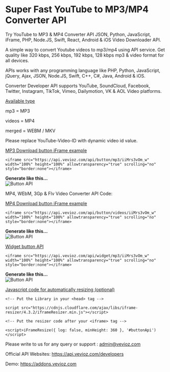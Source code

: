 # Super Fast YouTube to MP3/MP4 Converter API

Try YouTube to MP3 & MP4 Converter API JSON, Python, JavaScript, iFrame, PHP, Node.JS, Swift, React, Android & iOS Video Downloader API.

A simple way to convert Youtube videos to mp3/mp4 using API service. Get quality like 320 kbps, 256 kbps, 192 kbps, 128 kbps mp3 & video format for all devices.  

APIs works with any programming language like PHP, Python, JavaScript, jQuery, Ajax, JSON, Node.JS, Swift, C++, C#, Java, Android & iOS. 

Converter Developer API supports YouTube, SoundCloud, Facebook, Twitter, Instagram, TikTok, Vimeo, Dailymotion, VK & AOL Video platforms.

<ins>Available type</ins>

mp3 = MP3

videos = MP4

merged = WEBM / MKV

Please replace YouTube-Video-ID with dynamic video id value.

<ins>MP3 Download button iFrame example</ins> 

```<iframe src="https://api.vevioz.com/api/button/mp3/iiMrs3vOm_w" width="100%" height="100%" allowtransparency="true" scrolling="no" style="border:none"></iframe>```

**Generate like this...**  
![Button API](https://assets.vevioz.com/img/mp3.png)  

MP4, WEbM, 3Gp & Flv Video Converter API Code:

<ins>MP4 Download button iFrame example</ins>

```<iframe src="https://api.vevioz.com/api/button/videos/iiMrs3vOm_w" width="100%" height="100%" allowtransparency="true" scrolling="no" style="border:none"></iframe>```

**Generate like this...**  
![Button API](https://assets.vevioz.com/img/mp4.png)

<ins>Widget button API</ins>

```<iframe src="https://api.vevioz.com/api/widget/mp3/iiMrs3vOm_w" width="100%" height="100%" allowtransparency="true" scrolling="no" style="border:none"></iframe>```

**Generate like this...**  
![Button API](https://assets.vevioz.com/img/widget.png)

<ins>Javascript code for automatically resizing (optional)</ins>

```<!-- Put the Library in your <head> tag -->```

```script src="https://cdnjs.cloudflare.com/ajax/libs/iframe-resizer/4.3.2/iframeResizer.min.js"></script>```

```<!-- Put the resizer code after your <iframe> tag -->```

```<script>iFrameResize({ log: false, minHeight: 360 }, '#buttonApi')</script>```

Please write to us for any query or support : admin@vevioz.com

Official API Websites: 
https://api.vevioz.com/developers

Demo: https://addons.vevioz.com
